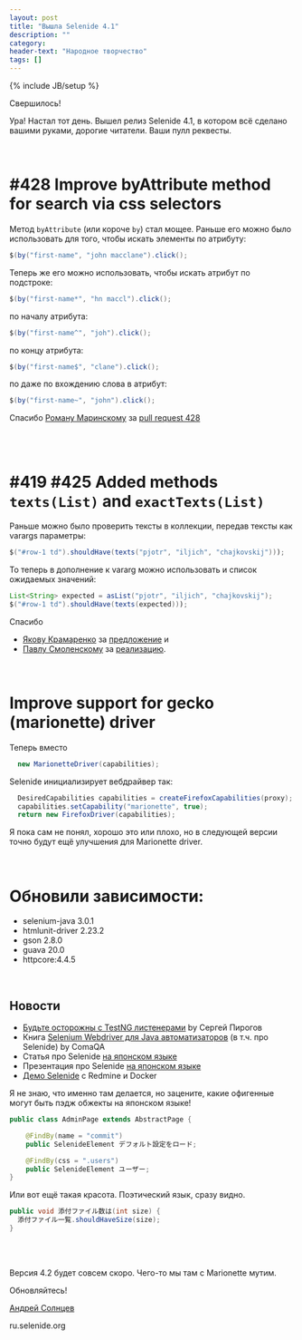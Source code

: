 ```yaml
---
layout: post
title: "Вышла Selenide 4.1"
description: ""
category:
header-text: "Народное творчество"
tags: []
---
```

{% include JB/setup %}

Свершилось!

Ура!
Настал тот день. Вышел релиз Selenide 4.1, в котором всё сделано вашими руками, дорогие читатели. Ваши пулл реквесты. 

<br/>

# #428 Improve byAttribute method for search via css selectors

Метод `byAttribute` (или короче `by`) стал мощее. 
Раньше его можно было использовать для того, чтобы искать элементы по атрибуту:

```java
$(by("first-name", "john macclane").click();
```

Теперь же его можно использовать, чтобы искать атрибут по подстроке:

```java
$(by("first-name*", "hn maccl").click();
```

по началу атрибута:

```java
$(by("first-name^", "joh").click();
```

по концу атрибута:

```java
$(by("first-name$", "clane").click();
```

по даже по вхождению слова в атрибут:

```java
$(by("first-name~", "john").click();
```


Спасибо [Роману Маринскому](https://github.com/rmarinsky) за [pull request 428](https://github.com/codeborne/selenide/pull/428)

<br/>
<br/>

# #419 #425 Added methods `texts(List)` and `exactTexts(List)`

Раньше можно было проверить тексты в коллекции, передав тексты как varargs параметры:

```java
$("#row-1 td").shouldHave(texts("pjotr", "iljich", "chajkovskij")));
```

То теперь в дополнение к vararg можно использовать и список ожидаемых значений:

```java
List<String> expected = asList("pjotr", "iljich", "chajkovskij");
$("#row-1 td").shouldHave(texts(expected)));
```

Спасибо 

* [Якову Крамаренко](https://github.com/yashaka) за [предложение](https://github.com/codeborne/selenide/issues/419) и  
* [Павлу Смоленскому](https://github.com/pavelsmolensky) за [реализацию](https://github.com/codeborne/selenide/pull/425). 

<br/>

# Improve support for gecko (marionette) driver

Теперь вместо

```java
  new MarionetteDriver(capabilities);
```

Selenide инициализирует вебдрайвер так:

```java
  DesiredCapabilities capabilities = createFirefoxCapabilities(proxy);
  capabilities.setCapability("marionette", true);
  return new FirefoxDriver(capabilities);
```

Я пока сам не понял, хорошо это или плохо, но в следующей версии точно будут ещё улучшения для Marionette driver. 

<br/>

# Обновили зависимости:
* selenium-java 3.0.1
* htmlunit-driver 2.23.2
* gson 2.8.0
* guava 20.0
* httpcore:4.4.5

<br/>

## Новости 

* [Будьте осторожны с TestNG листенерами](http://automation-remarks.com/budtie-ostorozhny-s-testng-lisienierami/index.html) by Сергей Пирогов
* Книга [Selenium Webdriver для Java автоматизаторов](https://www.gitbook.com/book/comaqa/selenium-webdriver-lectures/details) (в т.ч. про Selenide) by ComaQA 
* Статья про Selenide [на японском языке](http://qiita.com/shimashima35/items/a437f0ed080a9ba71b72)
* Презентация про Selenide [на японском языке](http://backpaper0.github.io/ghosts/try-selenide/index.html#1)
* [Демо Selenide](https://github.com/backpaper0/selenide-demo) с Redmine и Docker

Я не знаю, что именно там делается, но зацените, какие офигенные могут быть пэдж обжекты на японском языке!

```java
public class AdminPage extends AbstractPage {

    @FindBy(name = "commit")
    public SelenideElement デフォルト設定をロード;

    @FindBy(css = ".users")
    public SelenideElement ユーザー;
}
```

Или вот ещё такая красота. Поэтический язык, сразу видно.

```java
public void 添付ファイル数は(int size) {
  添付ファイル一覧.shouldHaveSize(size);
}
```

<br/>
<br/>

Версия 4.2 будет совсем скоро. Чего-то мы там с Marionette мутим. 

Обновляйтесь!

[Андрей Солнцев](http://asolntsev.github.io/)

ru.selenide.org
